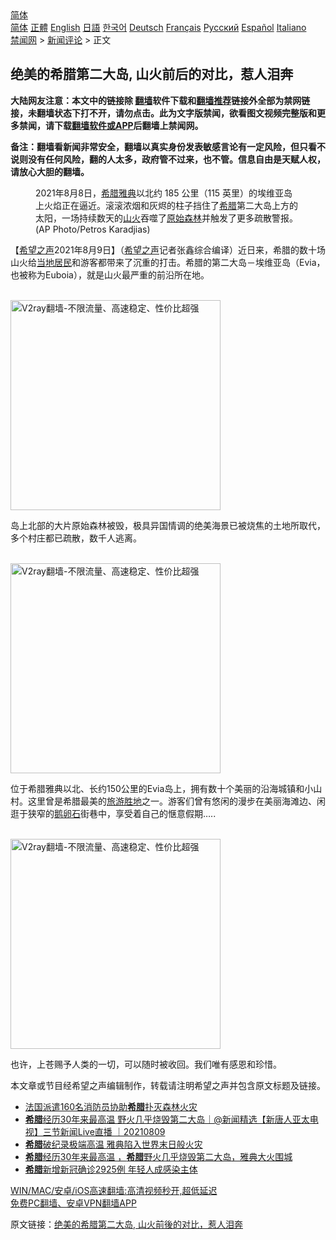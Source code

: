  <!-- 面包屑导航 --> <div class="breadcrumb"><!-- GTranslate: https://gtranslate.io/ -->  <div class="switcher notranslate">  <div class="selected">  <a href="#" onclick="return false;"> 简体</a>  </div>  <div class="option">  <a href="https://www.bannedbook.org" onclick="doGTranslate('zh-CN|zh-CN');jQuery('div.switcher div.selected a').html(jQuery(this).html());return false;" title="简体中文" class="nturl selected"> 简体</a>  <a href="https://www.bannedbook.org/zh-tw/" onclick="doGTranslate('zh-CN|zh-TW');jQuery('div.switcher div.selected a').html(jQuery(this).html());return false;" title="繁體中文" class="nturl"> 正體</a>  <a href="https://www.bannedbook.org/en/" onclick="doGTranslate('zh-CN|en');jQuery('div.switcher div.selected a').html(jQuery(this).html());return false;" title="English" class="nturl"> English</a>  <a href="https://www.bannedbook.org/ja/" onclick="doGTranslate('zh-CN|ja');jQuery('div.switcher div.selected a').html(jQuery(this).html());return false;" title="日本語" class="nturl"> 日語</a>  <a href="https://www.bannedbook.org/ko/" onclick="doGTranslate('zh-CN|ko');jQuery('div.switcher div.selected a').html(jQuery(this).html());return false;" title="한국어" class="nturl"> 한국어</a>  <a href="https://www.bannedbook.org/de/" onclick="doGTranslate('zh-CN|de');jQuery('div.switcher div.selected a').html(jQuery(this).html());return false;" title="Deutsch" class="nturl"> Deutsch</a>  <a href="https://www.bannedbook.org/fr/" onclick="doGTranslate('zh-CN|fr');jQuery('div.switcher div.selected a').html(jQuery(this).html());return false;" title="Français" class="nturl"> Français</a>  <a href="https://www.bannedbook.org/ru/" onclick="doGTranslate('zh-CN|ru');jQuery('div.switcher div.selected a').html(jQuery(this).html());return false;" title="Русский" class="nturl"> Русский</a>  <a href="https://www.bannedbook.org/es/" onclick="doGTranslate('zh-CN|es');jQuery('div.switcher div.selected a').html(jQuery(this).html());return false;" title="Español" class="nturl"> Español</a>  <a href="https://www.bannedbook.org/it/" onclick="doGTranslate('zh-CN|it');jQuery('div.switcher div.selected a').html(jQuery(this).html());return false;" title="Italiano" class="nturl"> Italiano</a>  </div>  </div>      <div class='breadcrumb-sub'><!-- Breadcrumb NavXT 6.3.0 --> <a href="https://www.bannedbook.org/" class="home">禁闻网</a> &gt; <a href="https://www.bannedbook.org/bnews/comments/" class="category">新闻评论</a> &gt; 正文</div></div><h2>绝美的希腊第二大岛, 山火前后的对比，惹人泪奔</h2> <p class="notice"><b>大陆网友注意：本文中的链接除 <a href="https://github.com/bannedbook/fanqiang" >翻墙</a>软件下载和<a href="https://github.com/killgcd/justmysocks/blob/master/README.md">翻墙推荐</a>链接外全部为禁网链接，未翻墙状态下打不开，请勿点击。此为文字版禁闻，欲看图文视频完整版和更多禁闻，请下载<a href="https://github.com/bannedbook/fanqiang">翻墙软件或APP</a>后翻墙上禁闻网。</p><p>备注：翻墙看新闻非常安全，翻墙以真实身份发表敏感言论有一定风险，但只看不说则没有任何风险，翻的人太多，政府管不过来，也不管。信息自由是天赋人权，请放心大胆的翻墙。</b></p>  <div class="entry"> <figure><figcaption>2021年8月8日，<a href="https://www.bannedbook.org/bnews/tag/%E5%B8%8C%E8%85%8A%E9%9B%85%E5%85%B8/" class="st_tag internal_tag" rel="tag" title="标签 希腊雅典 下的日志">希腊雅典</a>以北约 185 公里（115 英里）的埃维亚岛上火焰正在逼近。滚滚浓烟和灰烬的柱子挡住了<a href="https://www.bannedbook.org/bnews/tag/%e5%b8%8c%e8%85%8a/" class="st_tag internal_tag" rel="tag" title="标签 希腊 下的日志">希腊</a>第二大岛上方的太阳，一场持续数天的<a href="https://www.bannedbook.org/bnews/tag/%E5%B1%B1%E7%81%AB/" class="st_tag internal_tag" rel="tag" title="标签 山火 下的日志">山火</a>吞噬了<a href="https://www.bannedbook.org/bnews/tag/%e5%8e%9f%e5%a7%8b%e6%a3%ae%e6%9e%97/" class="st_tag internal_tag" rel="tag" title="标签 原始森林 下的日志">原始森林</a>并触发了更多疏散警报。 (AP Photo/Petros Karadjias)</figcaption></figure> <p>【<span class='wp_keywordlink_affiliate'><a href="https://www.soundofhope.org" title="希望之声" target="_blank">希望之声</a></span>2021年8月9日】（<a href="https://www.bannedbook.org/bnews/tag/%e5%b8%8c%e6%9c%9b%e4%b9%8b%e5%a3%b0/" class="st_tag internal_tag" rel="tag" title="标签 希望之声 下的日志">希望之声</a>记者张鑫综合编译）近日来，希腊的数十场山火给<a href="https://www.bannedbook.org/bnews/tag/%E5%BD%93%E5%9C%B0%E5%B1%85%E6%B0%91/" class="st_tag internal_tag" rel="tag" title="标签 当地居民 下的日志">当地居民</a>和游客都带来了沉重的打击。希腊的第二大岛－埃维亚岛（Evia，也被称为Euboia），就是山火最严重的前沿所在地。</p> <p><br/><a href="https://github.com/bannedbook/fanqiang/wiki/V2ray%E6%9C%BA%E5%9C%BA"><img src="https://raw.githubusercontent.com/bannedbook/fanqiang/master/v2ss/images/v2free.jpg" width="336" alt="V2ray翻墙-不限流量、高速稳定、性价比超强"></a><br/></p>  <p>岛上北部的大片原始森林被毁，极具异国情调的绝美海景已被烧焦的土地所取代，多个村庄都已疏散，数千人逃离。</p> <p><br/><a href="https://github.com/bannedbook/fanqiang/wiki/V2ray%E6%9C%BA%E5%9C%BA"><img src="https://raw.githubusercontent.com/bannedbook/fanqiang/master/v2ss/images/v2free.jpg" width="336" alt="V2ray翻墙-不限流量、高速稳定、性价比超强"></a><br/></p>  <p>位于希腊雅典以北、长约150公里的Evia岛上，拥有数十个美丽的沿海城镇和小山村。这里曾是希腊最美的<a href="https://www.bannedbook.org/bnews/tag/%E6%97%85%E6%B8%B8%E8%83%9C%E5%9C%B0/" class="st_tag internal_tag" rel="tag" title="标签 旅游胜地 下的日志">旅游胜地</a>之一。游客们曾有悠闲的漫步在美丽海滩边、闲逛于狭窄的<a href="https://www.bannedbook.org/bnews/tag/%E9%B9%85%E5%8D%B5%E7%9F%B3/" class="st_tag internal_tag" rel="tag" title="标签 鹅卵石 下的日志">鹅卵石</a>街巷中，享受着自己的惬意假期…..</p> <p><br/><a href="https://github.com/bannedbook/fanqiang/wiki/V2ray%E6%9C%BA%E5%9C%BA"><img src="https://raw.githubusercontent.com/bannedbook/fanqiang/master/v2ss/images/v2free.jpg" width="336" alt="V2ray翻墙-不限流量、高速稳定、性价比超强"></a><br/></p>  <p>也许，上苍赐予人类的一切，可以随时被收回。我们唯有感恩和珍惜。</p> <p>本文章或节目经希望之声编辑制作，转载请注明希望之声并包含原文标题及链接。 </p>  <ul class='op-related-articles' title='相关阅读'> <li><a href='https://www.bannedbook.org/bnews/baitai/20210809/1603079.html' target='_blank'>法国派遣160名消防员协助<b>希腊</b>扑灭森林火灾</a></li> <li><a href='https://www.bannedbook.org/bnews/bannedvideo/20210809/1602930.html' target='_blank'><b>希腊</b>经历30年来最高温 野火几乎烧毁第二大岛｜@新闻精选【新唐人亚太电视】三节新闻Live直播 ｜20210809</a></li> <li><a href='https://www.bannedbook.org/bnews/cnnews/20210809/1602820.html' target='_blank'><b>希腊</b>破纪录极端高温 雅典陷入世界末日般火灾</a></li> <li><a href='https://www.bannedbook.org/bnews/bannedvideo/20210809/1602778.html' target='_blank'><b>希腊</b>经历30年来最高温 ，<b>希腊</b>野火几乎烧毁第二大岛，雅典大火围城</a></li> <li><a href='https://www.bannedbook.org/bnews/baitai/20210808/1602459.html' target='_blank'><b>希腊</b>新增新冠确诊2925例 年轻人成感染主体</a></li> </ul> <p class="texttj"> <a href="https://github.com/bannedbook/fanqiang/wiki/V2ray%E6%9C%BA%E5%9C%BA" target="_blank">WIN/MAC/安卓/iOS高速翻墙:高清视频秒开,超低延迟</a><br/> <a href="https://github.com/bannedbook/fanqiang/wiki/%E7%A6%81%E9%97%BB%E7%BD%91%E5%AE%89%E5%8D%93%E7%BF%BB%E5%A2%99%E6%96%B0%E9%97%BBAPP" target="_blank">免费PC翻墙、安卓VPN翻墙APP</a></p><p>原文链接：<a class="src_link"  href="https://www.soundofhope.org/post/533777" target="_blank">绝美的希腊第二大岛, 山火前後的对比，惹人泪奔</a></p><a name='sharetosocial'></a>  <div style="margin-bottom:5px;padding-bottom:5px;clear:both"> <div id="archive-pix-1" class="banner-ads"> <!-- AuctionX Display platform tag START --> <div id="26318x728x90x621x_ADSLOT2" clicktrack="%%CLICK_URL_ESC%%"></div> <!-- AuctionX Display platform tag END --> </div> <div id="archive-pix-2" class="banner-ads"> <!-- AuctionX Display platform tag START --> <div id="26315x300x250x621x_ADSLOT2" clicktrack="%%CLICK_URL_ESC%%"></div> <!-- AuctionX Display platform tag END --> </div> </div>  <div id="archive-pix-1" class="banner-ads"> <!-- AuctionX Display platform tag START --> <div id="26318x728x90x621x_ADSLOT3" clicktrack="%%CLICK_URL_ESC%%"></div> <!-- AuctionX Display platform tag END --> </div> </div><!--END ENTRY--> 